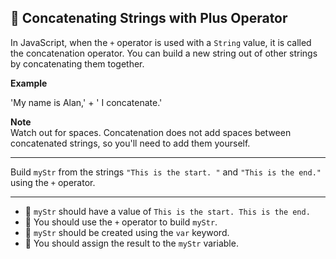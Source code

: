 🚀 Concatenating Strings with Plus Operator
-------------------------------------------

In JavaScript, when the `+` operator is used with a `String` value, it is called the concatenation operator. You can build a new string out of other strings by concatenating them together.

**Example**

'My name is Alan,' + ' I concatenate.'

**Note**  
Watch out for spaces. Concatenation does not add spaces between concatenated strings, so you'll need to add them yourself.

* * *

Build `myStr` from the strings `"This is the start. "` and `"This is the end."` using the `+` operator.

* * *

*   🧪 `myStr` should have a value of `This is the start. This is the end.`
*   🧪 You should use the `+` operator to build `myStr`.
*   🧪 `myStr` should be created using the `var` keyword.
*   🧪 You should assign the result to the `myStr` variable.